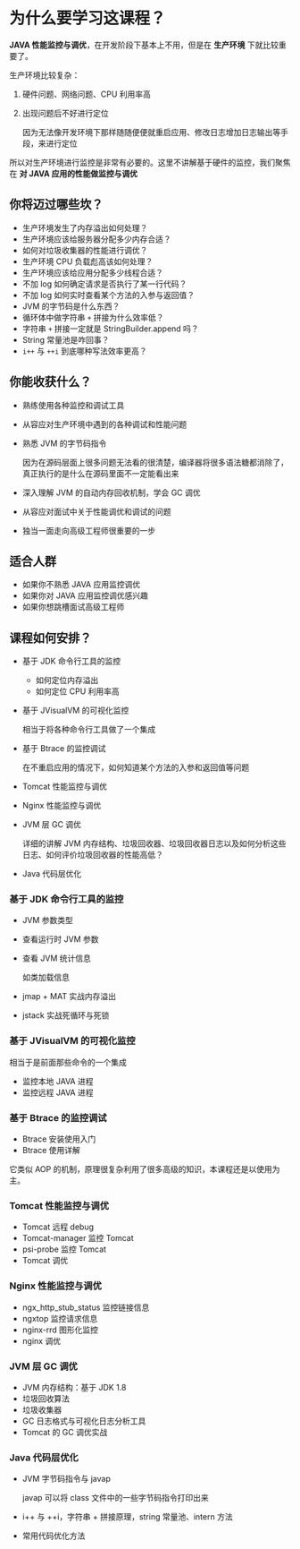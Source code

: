 # 为什么要学习这课程？

**JAVA 性能监控与调优**，在开发阶段下基本上不用，但是在 **生产环境** 下就比较重要了。

生产环境比较复杂：

1. 硬件问题、网络问题、CPU 利用率高

2. 出现问题后不好进行定位

   因为无法像开发环境下那样随随便便就重启应用、修改日志增加日志输出等手段，来进行定位

所以对生产环境进行监控是非常有必要的。这里不讲解基于硬件的监控，我们聚焦在 **对 JAVA 应用的性能做监控与调优**

## 你将迈过哪些坎？

- 生产环境发生了内存溢出如何处理？
- 生产环境应该给服务器分配多少内存合适？
- 如何对垃圾收集器的性能进行调优？
- 生产环境 CPU 负载彪高该如何处理？
- 生产环境应该给应用分配多少线程合适？
- 不加 log 如何确定请求是否执行了某一行代码？
- 不加 log 如何实时查看某个方法的入参与返回值？
- JVM 的字节码是什么东西？
- 循环体中做字符串 `+` 拼接为什么效率低？
- 字符串 `+` 拼接一定就是 StringBuilder.append 吗？
- String 常量池是咋回事？
- `i++` 与 `++i` 到底哪种写法效率更高？

## 你能收获什么？

- 熟练使用各种监控和调试工具

- 从容应对生产环境中遇到的各种调试和性能问题

- 熟悉 JVM 的字节码指令

  因为在源码层面上很多问题无法看的很清楚，编译器将很多语法糖都消除了，真正执行的是什么在源码里面不一定能看出来

- 深入理解 JVM 的自动内存回收机制，学会 GC 调优

- 从容应对面试中关于性能调优和调试的问题

- 独当一面走向高级工程师很重要的一步

## 适合人群

- 如果你不熟悉 JAVA 应用监控调优
- 如果你对 JAVA 应用监控调优感兴趣
- 如果你想跳槽面试高级工程师

## 课程如何安排？

- 基于 JDK 命令行工具的监控

  - 如何定位内存溢出
  - 如何定位 CPU 利用率高

- 基于 JVisualVM 的可视化监控

   相当于将各种命令行工具做了一个集成

- 基于 Btrace 的监控调试

  在不重启应用的情况下，如何知道某个方法的入参和返回值等问题

- Tomcat 性能监控与调优

- Nginx 性能监控与调优

- JVM 层 GC 调优

  详细的讲解 JVM 内存结构、垃圾回收器、垃圾回收器日志以及如何分析这些日志、如何评价垃圾回收器的性能高低？

- Java 代码层优化

### 基于 JDK 命令行工具的监控

- JVM 参数类型

- 查看运行时 JVM 参数

- 查看 JVM 统计信息

  如类加载信息

- jmap + MAT 实战内存溢出

- jstack 实战死循环与死锁

### 基于 JVisualVM 的可视化监控

相当于是前面那些命令的一个集成

- 监控本地 JAVA 进程
- 监控远程 JAVA 进程

### 基于 Btrace 的监控调试

- Btrace 安装使用入门
- Btrace 使用详解

它类似 AOP 的机制，原理很复杂利用了很多高级的知识，本课程还是以使用为主。

### Tomcat 性能监控与调优

- Tomcat 远程 debug
- Tomcat-manager 监控 Tomcat
- psi-probe 监控 Tomcat
- Tomcat 调优

### Nginx 性能监控与调优

- ngx_http_stub_status 监控链接信息
- ngxtop 监控请求信息
- nginx-rrd 图形化监控
- nginx 调优

### JVM 层 GC 调优

- JVM 内存结构：基于 JDK 1.8
- 垃圾回收算法
- 垃圾收集器
- GC 日志格式与可视化日志分析工具
- Tomcat 的 GC 调优实战

### Java 代码层优化

- JVM 字节码指令与 javap

  javap 可以将 class 文件中的一些字节码指令打印出来

- i++ 与 ++i，字符串 + 拼接原理，string 常量池、intern 方法

- 常用代码优化方法